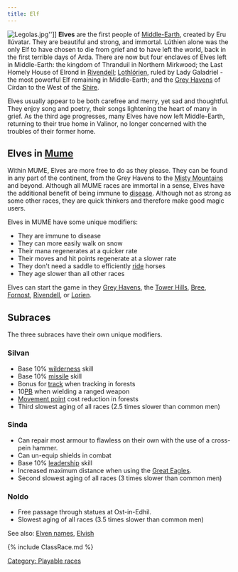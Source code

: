 ```yaml
---
title: Elf
---
```


![](Legolas.jpg "Legolas.jpg")''\]\] **Elves** are the first people of
[Middle-Earth](Middle-Earth "wikilink"), created by Eru Ilúvatar. They
are beautiful and strong, and immortal. Lúthien alone was the only Elf
to have chosen to die from grief and to have left the world, back in the
first terrible days of Arda. There are now but four enclaves of Elves
left in Middle-Earth: the kingdom of Thranduil in Northern Mirkwood; the
Last Homely House of Elrond in [Rivendell](Rivendell "wikilink");
[Lothlórien](Lothlórien "wikilink"), ruled by Lady Galadriel - the most
powerful Elf remaining in Middle-Earth; and the [Grey
Havens](Grey_Havens "wikilink") of Círdan to the West of the
[Shire](Shire "wikilink").

Elves usually appear to be both carefree and merry, yet sad and
thoughtful. They enjoy song and poetry, their songs lightening the heart
of many in grief. As the third age progresses, many Elves have now left
Middle-Earth, returning to their true home in Valinor, no longer
concerned with the troubles of their former home.

## Elves in [Mume](MUME "wikilink")

Within MUME, Elves are more free to do as they please. They can be found
in any part of the continent, from the Grey Havens to the [Misty
Mountains](Misty_Mountains "wikilink") and beyond. Although all MUME
races are immortal in a sense, Elves have the additional benefit of
being immune to [disease](disease "wikilink"). Although not as strong as
some other races, they are quick thinkers and therefore make good magic
users.

Elves in MUME have some unique modifiers:

- They are immune to disease
- They can more easily walk on snow
- Their mana regenerates at a quicker rate
- Their moves and hit points regenerate at a slower rate
- They don't need a saddle to efficiently [ride](ride "wikilink") horses
- They age slower than all other races

Elves can start the game in they [Grey Havens](Grey_Havens "wikilink"),
the [Tower Hills](Tower_Hills "wikilink"), [Bree](Bree "wikilink"),
[Fornost](Fornost "wikilink"), [Rivendell](Rivendell "wikilink"), or
[Lorien](Lorien "wikilink").

## Subraces

The three subraces have their own unique modifiers.

### Silvan

- Base 10% [wilderness](wilderness "wikilink") skill
- Base 10% [missile](missile "wikilink") skill
- Bonus for [track](track "wikilink") when tracking in forests
- 10[PB](Parry "wikilink") when wielding a ranged weapon
- [Movement point](movement_points "wikilink") cost reduction in forests
- Third slowest aging of all races (2.5 times slower than common men)

### Sinda

- Can repair most armour to flawless on their own with the use of a
  cross-pein hammer.
- Can un-equip shields in combat
- Base 10% [leadership](leadership "wikilink") skill
- Increased maximum distance when using the [Great
  Eagles](eagle "wikilink").
- Second slowest aging of all races (3 times slower than common men)

### Noldo

- Free passage through statues at Ost-in-Edhil.
- Slowest aging of all races (3.5 times slower than common men)

See also: [Elven names](Elven_names "wikilink"),
[Elvish](Elvish "wikilink")

{% include ClassRace.md %}

[Category: Playable races](Category:_Playable_races "wikilink")